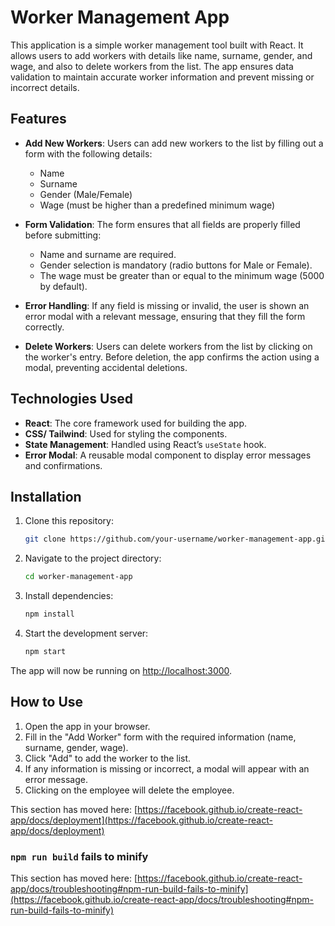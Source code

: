 # Worker Management App

This application is a simple worker management tool built with React. It allows users to add workers with details like name, surname, gender, and wage, and also to delete workers from the list. The app ensures data validation to maintain accurate worker information and prevent missing or incorrect details.

## Features

- **Add New Workers**: Users can add new workers to the list by filling out a form with the following details:
  - Name
  - Surname
  - Gender (Male/Female)
  - Wage (must be higher than a predefined minimum wage)

- **Form Validation**: The form ensures that all fields are properly filled before submitting:
  - Name and surname are required.
  - Gender selection is mandatory (radio buttons for Male or Female).
  - The wage must be greater than or equal to the minimum wage (5000 by default).

- **Error Handling**: If any field is missing or invalid, the user is shown an error modal with a relevant message, ensuring that they fill the form correctly.

- **Delete Workers**: Users can delete workers from the list by clicking on the worker's entry. Before deletion, the app confirms the action using a modal, preventing accidental deletions.

## Technologies Used

- **React**: The core framework used for building the app.
- **CSS/ Tailwind**: Used for styling the components.
- **State Management**: Handled using React’s `useState` hook.
- **Error Modal**: A reusable modal component to display error messages and confirmations.

## Installation

1. Clone this repository:
    ```bash
    git clone https://github.com/your-username/worker-management-app.git
    ```

2. Navigate to the project directory:
    ```bash
    cd worker-management-app
    ```

3. Install dependencies:
    ```bash
    npm install
    ```

4. Start the development server:
    ```bash
    npm start
    ```

The app will now be running on [http://localhost:3000](http://localhost:3000).

## How to Use

1. Open the app in your browser.
2. Fill in the "Add Worker" form with the required information (name, surname, gender, wage).
3. Click "Add" to add the worker to the list.
4. If any information is missing or incorrect, a modal will appear with an error message.
5. Clicking on the employee will delete the employee.


This section has moved here: [https://facebook.github.io/create-react-app/docs/deployment](https://facebook.github.io/create-react-app/docs/deployment)

### `npm run build` fails to minify

This section has moved here: [https://facebook.github.io/create-react-app/docs/troubleshooting#npm-run-build-fails-to-minify](https://facebook.github.io/create-react-app/docs/troubleshooting#npm-run-build-fails-to-minify)
